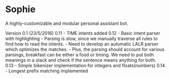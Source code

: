 # Sophie
A highly-customizable and modular personal assistant bot.

Version 0.1 (23/5/2016)
0.11 - TIME intents added
0.12 - Basic intent parser with highlighting
     - Parsing is slow, since we manually traverse all
       rules to find how to read the intents.
     - Need to develop an automatic LALR parser which optimizes the matches.
     - Plus, the parsing should account for various parsings,
       breakfast can be either a food or timing. We need to put both
       meanings in a stack and check if the sentence means anything for both.
0.13 - Simple tokenizer implementation for integers and floats(numbers)
0.14 - Longest prefix matching implemented

